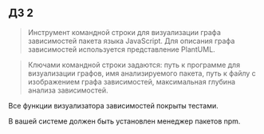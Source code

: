 ## ДЗ 2

> Инструмент командной строки для визуализации графа зависимостей пакета языка JavaScript. Для описания графа зависимостей используется представление PlantUML.

>Ключами командной строки задаются: путь к программе для визуализации графов, имя анализируемого пакета, путь к файлу с изображением графа зависимостей, максимальная глубина анализа зависимостей.

Все функции визуализатора зависимостей покрыты тестами.

В вашей системе должен быть установлен менеджер пакетов npm.